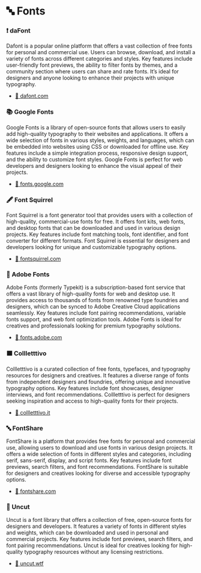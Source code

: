 # 🔤 Fonts

### ❗️ daFont
Dafont is a popular online platform that offers a vast collection of free fonts for personal and commercial use. Users can browse, download, and install a variety of fonts across different categories and styles. Key features include user-friendly font previews, the ability to filter fonts by themes, and a community section where users can share and rate fonts. It’s ideal for designers and anyone looking to enhance their projects with unique typography.
- [🔗 dafont.com](https://www.dafont.com/)

### 📚 Google Fonts
Google Fonts is a library of open-source fonts that allows users to easily add high-quality typography to their websites and applications. It offers a wide selection of fonts in various styles, weights, and languages, which can be embedded into websites using CSS or downloaded for offline use. Key features include a simple integration process, responsive design support, and the ability to customize font styles. Google Fonts is perfect for web developers and designers looking to enhance the visual appeal of their projects.
- [🔗 fonts.google.com](https://fonts.google.com/)

### 🖋️ Font Squirrel
Font Squirrel is a font generator tool that provides users with a collection of high-quality, commercial-use fonts for free. It offers font kits, web fonts, and desktop fonts that can be downloaded and used in various design projects. Key features include font matching tools, font identifier, and font converter for different formats. Font Squirrel is essential for designers and developers looking for unique and customizable typography options.
- [🔗 fontsquirrel.com](https://www.fontsquirrel.com/)

### 🎨 Adobe Fonts
Adobe Fonts (formerly Typekit) is a subscription-based font service that offers a vast library of high-quality fonts for web and desktop use. It provides access to thousands of fonts from renowned type foundries and designers, which can be synced to Adobe Creative Cloud applications seamlessly. Key features include font pairing recommendations, variable fonts support, and web font optimization tools. Adobe Fonts is ideal for creatives and professionals looking for premium typography solutions.
- [🔗 fonts.adobe.com](https://fonts.adobe.com/)

### 🟧 Collletttivo
Collletttivo is a curated collection of free fonts, typefaces, and typography resources for designers and creatives. It features a diverse range of fonts from independent designers and foundries, offering unique and innovative typography options. Key features include font showcases, designer interviews, and font recommendations. Collletttivo is perfect for designers seeking inspiration and access to high-quality fonts for their projects.
- [🔗 collletttivo.it](https://www.collletttivo.it/)

### 🔤 FontShare
FontShare is a platform that provides free fonts for personal and commercial use, allowing users to download and use fonts in various design projects. It offers a wide selection of fonts in different styles and categories, including serif, sans-serif, display, and script fonts. Key features include font previews, search filters, and font recommendations. FontShare is suitable for designers and creatives looking for diverse and accessible typography options.
- [🔗 fontshare.com](https://www.fontshare.com/)

### 😬 Uncut
Uncut is a font library that offers a collection of free, open-source fonts for designers and developers. It features a variety of fonts in different styles and weights, which can be downloaded and used in personal and commercial projects. Key features include font previews, search filters, and font pairing recommendations. Uncut is ideal for creatives looking for high-quality typography resources without any licensing restrictions.
- [🔗 uncut.wtf](https://www.uncut.wtf/)